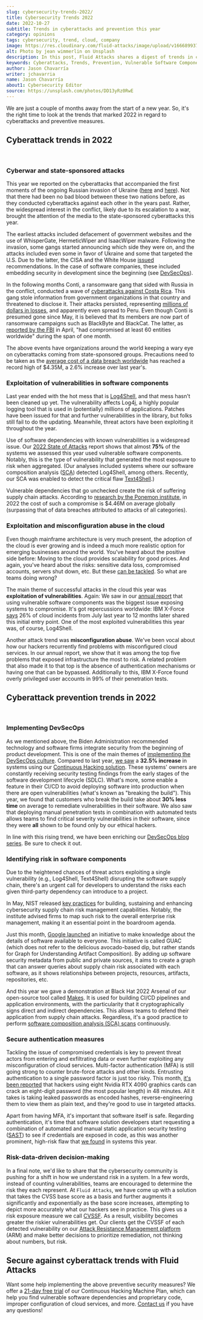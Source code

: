 ```yaml
---
slug: cybersecurity-trends-2022/
title: Cybersecurity Trends 2022
date: 2022-10-27
subtitle: Trends in cyberattacks and prevention this year
category: opinions
tags: cybersecurity, trend, cloud, company
image: https://res.cloudinary.com/fluid-attacks/image/upload/v1666899374/blog/cybersecurity-trends-2022/cover_cybersecurity-trends-2022.webp
alt: Photo by jean wimmerlin on Unsplash
description: In this post, Fluid Attacks shares a digest of trends in cyberattacks and prevention in 2022.
keywords: Cyberattacks, Trends, Prevention, Vulnerable Software Components, Supply Chain Attacks, Cloud Services, Cyberwar, Ethical Hacking, Pentesting
author: Jason Chavarría
writer: jchavarria
name: Jason Chavarría
about1: Cybersecurity Editor
source: https://unsplash.com/photos/DD13yRz0RwE
---
```


We are just a couple of months
away from the start of a new year.
So,
it's the right time to look at the trends
that marked 2022
in regard to cyberattacks and preventive measures.

## Cyberattack trends in 2022

<br />

### Cyberwar and state-sponsored attacks

This year we reported on the cyberattacks
that accompanied the first moments
of the ongoing Russian invasion of Ukraine
([here](../cyberwar-ukraine/)
and [here](../timeline-new-cyberwar/)).
Not that there had been no bad blood between these two nations before,
as they conducted cyberattacks against each other in the years past.
Rather,
the widespread interest in the conflict,
likely due to its escalation to a war,
brought the attention of the media
to the state-sponsored cyberattacks this year.

The earliest attacks included defacement of government websites
and the use of WhisperGate, HermeticWiper and IsaacWiper malware.
Following the invasion,
some gangs started announcing which side they were on,
and the attacks included even some in favor of Ukraine
and some that targeted the U.S.
Due to the latter,
the CISA and the White House [issued](../protection-recommendation-us/)
recommendations.
In the case of software companies,
these included embedding security in development
since the beginning
(see [DevSecOps](../devsecops-concept/)).

In the following months Conti,
a ransomware gang that sided with Russia in the conflict,
conducted a wave of [cyberattacks against Costa Rica](../conti-gang-attacked-costa-rica/).
This gang stole information from government organizations in that country
and threatened to disclose it.
Their attacks persisted,
representing [millions of dollars in losses](https://restofworld.org/2022/cyberattack-costa-rica-citizens-hurting/),
and apparently even spread to Peru.
Even though Conti is presumed gone since May,
it is believed that its members are now part of ransomware campaigns
such as BlackByte and BlackCat.
The latter,
as [reported by the FBI](https://www.ic3.gov/Media/News/2022/220420.pdf)
in April,
"had compromised at least 60 entities worldwide"
during the span of one month.

The above events have organizations around the world
keeping a wary eye on cyberattacks
coming from state-sponsored groups.
Precautions need to be taken
as the [average cost of a data breach worldwide](https://www.ibm.com/security/data-breach)
has reached a record high of $4.35M,
a 2.6% increase over last year's.

### Exploitation of vulnerabilities in software components

Last year ended with the hot mess that is [Log4Shell](../log4shell/),
and that mess hasn't been cleaned up yet.
The vulnerability affects Log4j, a highly popular logging tool
that is used in (potentially) millions of applications.
Patches have been issued for that and further vulnerabilities in the library,
but folks still fail to do the updating.
Meanwhile,
threat actors have been exploiting it throughout the year.

Use of software dependencies with known vulnerabilities
is a widespread issue.
Our [2022 State of Attacks](https://try.fluidattacks.tech/state-of-attacks-2022/)
report shows
that almost **75%** of the systems we assessed this year
used vulnerable software components.
Notably,
this is the type of vulnerability
that generated the most exposure to risk when aggregated.
(Our analyses included systems
where our software composition analysis ([SCA](../../product/sca/))
detected Log4Shell,
among others.
Recently,
our SCA was enabled to detect the critical flaw [Text4Shell](https://cve.mitre.org/cgi-bin/cvename.cgi?name=CVE-2022-42889).)

Vulnerable dependencies that go unchecked
create the risk of suffering supply chain attacks.
According to [research by the Ponemon institute](https://www.ibm.com/security/data-breach),
in 2022 the cost of such a compromise is $4.46M on average globally
(surpassing that of data breaches
attributed to attacks of all categories).

### Exploitation and misconfiguration abuse in the cloud

Even though mainframe architecture is very much present,
the adoption of the cloud is ever growing
and is indeed a much more realistic option
for emerging businesses around the world.
You've heard about the positive side before:
Moving to the cloud provides scalability for good prices.
And again,
you've heard about the risks:
sensitive data loss,
compromised accounts,
servers shut down, etc.
But these [can be tackled](../why-is-cloud-devsecops-important/).
So what are teams doing wrong?

The main theme of successful attacks in the cloud this year
was **exploitation of vulnerabilities**.
Again:
We saw in our [annual report](https://try.fluidattacks.tech/state-of-attacks-2022/)
that using vulnerable software components was the biggest issue
exposing systems to compromise.
It's got repercussions worldwide:
IBM X-Force [says](https://securityintelligence.com/posts/new-report-finds-businesses-introducing-security-risk-cloud-environments/)
26% of cloud incidents
from July last year to 12 months later
shared this initial entry point.
One of the most exploited vulnerabilities this year was,
of course,
Log4Shell.

Another attack trend was **misconfiguration abuse**.
We've been vocal
about how our hackers recurrently find problems
with misconfigured cloud services.
In our annual report,
we show that it was among the top five problems
that exposed infrastructure the most to risk.
A related problem that also made it to that top
is the absence of authentication mechanisms
or having one that can be bypassed.
Additionally to this,
IBM X-Force found overly privileged user accounts
in 99% of their penetration tests.

## Cyberattack prevention trends in 2022

<br />

### Implementing DevSecOps

As we mentioned above,
the Biden Administration recommended technology and software firms
integrate security from the beginning of product development.
This is one of the main themes
of [implementing the DevSecOps culture](../how-to-implement-devsecops/).
Compared to last year,
[we saw](https://try.fluidattacks.tech/state-of-attacks-2022/)
a **32.5% increase** in systems using our
[Continuous Hacking solution](../../services/continuous-hacking/).
These systems' owners are constantly receiving security testing findings
from the early stages of the software development lifecycle (SDLC).
What's more,
some enable a feature in their CI/CD
to avoid deploying software into production when there are open vulnerabilities
(what's known as "breaking the build").
This year,
we found
that customers who break the build take about **30% less time** on average
to remediate vulnerabilities in their software.
We also saw
that deploying manual penetration tests
in combination with automated tests
allows teams to find critical severity vulnerabilities in their software,
since they were **all** shown to be found only by our ethical hackers.

In line with this rising trend,
we have been enriching our [DevSecOps blog series](../tags/devsecops/).
Be sure to check it out.

<cta-banner
  buttontxt="Read more"
  link="/solutions/devsecops/"
  title="Get started with Fluid Attacks' DevSecOps solution right now"
/>

### Identifying risk in software components

Due to the heightened chances
of threat actors exploiting a single vulnerability
(e.g., Log4Shell, Text4Shell)
disrupting the software supply chain,
there's an urgent call for developers
to understand the risks
each given third-party dependency can introduce to a project.

In May,
NIST released [key practices](../nist-supply-chain-risk/)
for building,
sustaining
and enhancing cybersecurity supply chain risk management capabilities.
Notably,
the institute advised firms
to map such risk to the overall enterprise risk management,
making it an essential point in the boardroom agenda.

Just this month,
[Google launched](https://security.googleblog.com/2022/10/announcing-guac-great-pairing-with-slsa.html)
an initiative
to make knowledge about the details of software available to everyone.
This initiative is called GUAC
(which does not refer to the delicious avocado-based dip,
but rather stands for Graph for Understanding Artifact Composition).
By adding up software security metadata from public and private sources,
it aims to create a graph
that can answer queries about supply chain risk associated with each software,
as it shows relationships between projects,
resources, artifacts, repositories, etc.

And this year we gave a demonstration
at Black Hat 2022 Arsenal
of our open-source tool called [Makes](https://github.com/fluidattacks/makes).
It is used for building CI/CD pipelines and application environments,
with the particularity
that it cryptographically signs direct and indirect dependencies.
This allows teams
to defend their application from supply chain attacks.
Regardless,
it's a good practice
to perform
[software composition analysis (SCA) scans](../sca-scans/) continuously.

### Secure authentication measures

Tackling the issue of compromised credentials is key
to prevent threat actors from entering and exfiltrating data
or even further exploiting any misconfiguration of cloud services.
Multi-factor authentication (MFA) is still going strong
to counter brute-force attacks and other kinds.
Entrusting authentication to a single password factor is just too risky.
This month,
[it's been reported](https://www.tomshardware.com/news/rtx-4090-password-cracking-comparison)
that hackers using eight Nvidia RTX 4090 graphics cards
can crack an eight-digit password (the most popular length)
in 48 minutes.
All it takes is taking leaked passwords as encoded hashes,
reverse-engineering them to view them as plain text,
and they're good to use in targeted attacks.

Apart from having MFA,
it's important that software itself is safe.
Regarding authentication,
it's time that software solution developers start
requesting a combination of automated and manual
static application security testing ([SAST](../../product/sast/))
to see if credentials are exposed in code,
as this was another prominent, high-risk flaw
that [we found](https://try.fluidattacks.tech/state-of-attacks-2022/)
in systems this year.

### Risk-data-driven decision-making

In a final note,
we'd like to share
that the cybersecurity community is pushing for a shift
in how we understand risk in a system.
In a few words,
instead of counting vulnerabilities,
teams are encouraged
to determine the risk they each represent.
At `Fluid Attacks`,
we have come up with a solution
that takes the CVSS base score as a basis
and further augments it significantly and exponentially
as the base score increases,
attempting to depict more accurately what our hackers see in practice.
This gives us a risk exposure measure we call [CVSSF](https://try.fluidattacks.tech/report/cvssf/).
As a result,
visibility becomes greater the riskier vulnerabilities get.
Our clients get the CVSSF of each detected vulnerability
on our [Attack Resistance Management platform](../../platform/) (ARM)
and make better decisions to prioritize remediation,
not thinking about numbers, but risk.

## Secure against cyberattack trends with Fluid Attacks

Want some help implementing the above preventive security measures?
We offer a [21-day free trial](../../free-trial/)
of our Continuous Hacking Machine Plan,
which can help you find vulnerable software dependencies
and proprietary code,
improper configuration of cloud services,
and more.
[Contact us](../../contact-us-demo/) if you have any questions!
